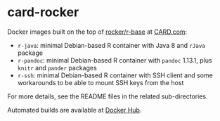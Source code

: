 # card-rocker

Docker images built on the top of [rocker/r-base](https://registry.hub.docker.com/u/rocker/r-base/) at [CARD.com](http://card.com):

* `r-java`: minimal Debian-based R container with Java 8 and `rJava` package
* `r-pandoc`: minimal Debian-based R container with `pandoc` 1.13.1, plus `knitr` and `pander` packages
* `r-ssh`: minimal Debian-based R container with SSH client and some workarounds to be able to mount SSH keys from the host

For more details, see the README files in the related sub-directories.

Automated builds are available at [Docker Hub](https://registry.hub.docker.com/u/cardcorp/).
